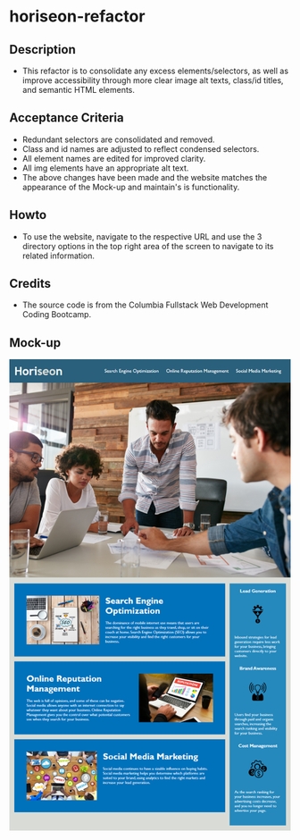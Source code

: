 # horiseon-refactor

## Description
* This refactor is to consolidate any excess elements/selectors, as well as improve accessibility through more clear image alt texts, class/id titles, and semantic HTML elements.

## Acceptance Criteria
* Redundant selectors are consolidated and removed.
* Class and id names are adjusted to reflect condensed selectors.
* All element names are edited for improved clarity.
* All img elements have an appropriate alt text. 
* The above changes have been made and the website matches the appearance of the Mock-up and maintain's is functionality. 

## Howto
* To use the website, navigate to the respective URL and use the 3 directory options in the top right area of the screen to navigate to its related information.

## Credits
* The source code is from the Columbia Fullstack Web Development Coding Bootcamp.

## Mock-up
<img src="./assets/images/mock-up.png">